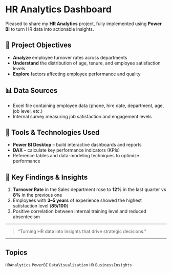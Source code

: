 # HR Analytics Dashboard

Pleased to share my **HR Analytics** project, fully implemented using **Power BI** to turn HR data into actionable insights.

## 🎯 Project Objectives
- **Analyze** employee turnover rates across departments  
- **Understand** the distribution of age, tenure, and employee satisfaction levels  
- **Explore** factors affecting employee performance and quality  

## 📊 Data Sources
- Excel file containing employee data (phone, hire date, department, age, job level, etc.)  
- Internal survey measuring job satisfaction and engagement levels  

## 🔧 Tools & Technologies Used
- **Power BI Desktop** – build interactive dashboards and reports  
- **DAX** – calculate key performance indicators (KPIs)  
- Reference tables and data-modeling techniques to optimize performance  

## 🚀 Key Findings & Insights
1. **Turnover Rate** in the Sales department rose to **12%** in the last quarter vs **8%** in the previous one  
2. Employees with **3–5 years** of experience showed the highest satisfaction level (**85/100**)  
3. Positive correlation between internal training level and reduced absenteeism  

---

> “Turning HR data into insights that drive strategic decisions.”

---

## Topics
`HRAnalytics` `PowerBI` `DataVisualization` `HR` `BusinessInsights`
